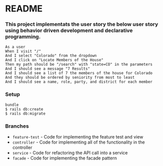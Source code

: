 # README
### This project implementats the user story the below user story using behavior driven development and declarative programming.

```
As a user
When I visit "/"
And I select "Colorado" from the dropdown
And I click on "Locate Members of the House"
Then my path should be "/search" with "state=CO" in the parameters
And I should see a message "7 Results"
And I should see a list of 7 the members of the house for Colorado
And they should be ordered by seniority from most to least
And I should see a name, role, party, and district for each member

```

### Setup
```
bundle
$ rails db:create
$ rails db:migrate
```

### Branches
- `feature-test` - Code for implementing the feature test and view
- `controller` - Code for implementing all of the functionality in the controller
- `service` - Code for refactoring the API call into a service
- `facade` - Code for implementing the facade pattern
